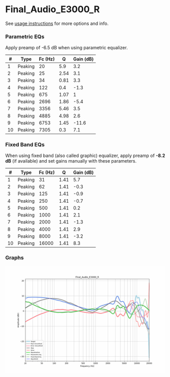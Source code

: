 # Final_Audio_E3000_R
See [usage instructions](https://github.com/jaakkopasanen/AutoEq#usage) for more options and info.

### Parametric EQs
Apply preamp of -6.5 dB when using parametric equalizer.

|   # | Type    |   Fc (Hz) |    Q |   Gain (dB) |
|-----|---------|-----------|------|-------------|
|   1 | Peaking |        20 | 5.9  |         3.2 |
|   2 | Peaking |        25 | 2.54 |         3.1 |
|   3 | Peaking |        34 | 0.81 |         3.3 |
|   4 | Peaking |       122 | 0.4  |        -1.3 |
|   5 | Peaking |       675 | 1.07 |         1   |
|   6 | Peaking |      2696 | 1.86 |        -5.4 |
|   7 | Peaking |      3356 | 5.46 |         3.5 |
|   8 | Peaking |      4885 | 4.98 |         2.6 |
|   9 | Peaking |      6753 | 1.45 |       -11.6 |
|  10 | Peaking |      7305 | 0.3  |         7.1 |

### Fixed Band EQs
When using fixed band (also called graphic) equalizer, apply preamp of **-8.2 dB** (if available) and set gains manually with these parameters.

|   # | Type    |   Fc (Hz) |    Q |   Gain (dB) |
|-----|---------|-----------|------|-------------|
|   1 | Peaking |        31 | 1.41 |         5.7 |
|   2 | Peaking |        62 | 1.41 |        -0.3 |
|   3 | Peaking |       125 | 1.41 |        -0.9 |
|   4 | Peaking |       250 | 1.41 |        -0.7 |
|   5 | Peaking |       500 | 1.41 |         0.2 |
|   6 | Peaking |      1000 | 1.41 |         2.1 |
|   7 | Peaking |      2000 | 1.41 |        -1.3 |
|   8 | Peaking |      4000 | 1.41 |         2.9 |
|   9 | Peaking |      8000 | 1.41 |        -3.2 |
|  10 | Peaking |     16000 | 1.41 |         8.3 |

### Graphs
![](./Final_Audio_E3000_R.png)
